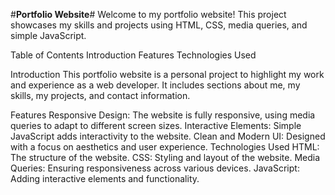#**Portfolio Website**#
Welcome to my portfolio website! This project showcases my skills and projects using HTML, CSS, media queries, and simple JavaScript.

Table of Contents
Introduction
Features
Technologies Used

Introduction
This portfolio website is a personal project to highlight my work and experience as a web developer. It includes sections about me, my skills, my projects, and contact information.

Features
Responsive Design: The website is fully responsive, using media queries to adapt to different screen sizes.
Interactive Elements: Simple JavaScript adds interactivity to the website.
Clean and Modern UI: Designed with a focus on aesthetics and user experience.
Technologies Used
HTML: The structure of the website.
CSS: Styling and layout of the website.
Media Queries: Ensuring responsiveness across various devices.
JavaScript: Adding interactive elements and functionality.
